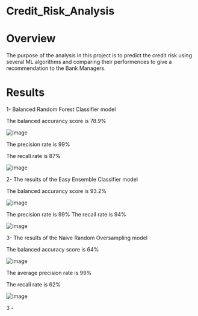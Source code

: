 # Credit_Risk_Analysis
# Overview

The purpose of the analysis in this project is to predict the credit risk using several ML algorithms and comparing their performences to give a recommendation to the Bank Managers. 

# Results
1- Balanced Random Forest Classifier model

   The balanced accurancy score is 78.9%
   
   ![image](https://user-images.githubusercontent.com/96134924/170594324-84ccd1e3-5339-44ec-99db-c993bedfff5d.png)


   The precision rate is 99%
  
   The recall rate is 87%

 ![image](https://user-images.githubusercontent.com/96134924/170594406-6a61d982-0d10-470d-b9d3-e8aac37ac476.png)
 
 
 2- The results of the Easy Ensemble Classifier model

The balanced accurancy score is 93.2%

![image](https://user-images.githubusercontent.com/96134924/170594762-9a407801-5614-477e-a33e-e6f4946f5e6e.png)



The precision rate is 99%
The recall rate is 94%

![image](https://user-images.githubusercontent.com/96134924/170594803-758f61f6-2314-4cb2-b20c-29a465dbe25f.png)


3- The results of the Naive Random Oversampling model

The balanced accuracy score is 64%

![image](https://user-images.githubusercontent.com/96134924/170595186-9480da07-7ed9-40fe-b6c4-c08139d3c31e.png)


The average precision rate is 99%

The recall rate is 62%

![image](https://user-images.githubusercontent.com/96134924/170595243-a8a22ba4-0494-4dc5-862d-7721883ff2a4.png)


3 - 

